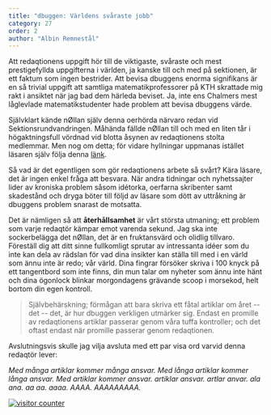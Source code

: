 ```yaml
---
title: "dbuggen: Världens svåraste jobb"
category: 27
order: 2
author: "Albin Remnestål"
---
```


Att redaqtionens uppgift hör till de viktigaste, svåraste och mest prestigefyllda uppgifterna i världen, ja kanske till och med på sektionen, är ett faktum som ingen bestrider. Att bevisa dbuggens enorma signifikans är en så trivial uppgift att samtliga matematikprofessorer på KTH skrattade mig rakt i ansiktet när jag bad dem härleda beviset. Ja, inte ens Chalmers mest låglevlade matematikstudenter hade problem att bevisa dbuggens värde.

Självklart kände nØllan själv denna oerhörda närvaro redan vid Sektionsrundvandringen. Måhända fällde nØllan till och med en liten tår i högaktningsfull vördnad vid blotta åsynen av redaqtionens stolta medlemmar. Men nog om detta; för vidare hyllningar uppmanas istället läsaren själv följa denna [länk](https://bit.ly/2ODiynu).

Så vad är det egentligen som gör redaqtionens arbete så svårt? Kära läsare, det är ingen enkel fråga att besvara. När andra tidningar och nyhetssajter lider av kroniska problem såsom idétorka, oerfarna skribenter samt skadestånd och dryga böter till följd av läsare som dött av uttråkning är dbuggens problem snarast de motsatta.

Det är nämligen så att **återhållsamhet** är vårt största utmaning; ett problem som varje redaqtör kämpar emot varenda sekund. Jag ska inte sockerbelägga det nØllan, det är en fruktansvärd och olidlig tillvaro. Föreställ dig att ditt sinne fullkomligt sprutar av intressanta idéer som du inte kan dela av rädslan för vad dina insikter kan ställa till med i en värld som ännu inte är redo; vår värld. Dina fingrar försöker skriva i 100 knyck på ett tangentbord som inte finns, din mun talar om nyheter som ännu inte hänt och dina ögonlock blinkar morgondagens grävande scoop i morsekod, helt bortom din egen kontroll.

> Självbehärskning; förmågan att bara skriva ett fåtal artiklar om året -- det -- det, är hur dbuggen verkligen utmärker sig. Endast en promille av redaqtionens artiklar passerar genom våra tuffa kontroller; och det oftast endast när promille passerar genom redaqtionen.

Avslutningsvis skulle jag vilja avsluta med ett par visa ord varvid denna redaqtör lever:

_Med många artiklar kommer många ansvar. Med långa artiklar kommer långa ansvar. Med artiklar kommer ansvar. artiklar ansvar. artlar anvar. ala ana. aa aa. aaaa. AAAA. AAAAAAAAA._

<!-- Start of CuterCounter Code -->
<a href="http://www.cutercounter.com/" target="_blank"><img src="http://www.cutercounter.com/hit.php?id=23252&nd=6&style=12" border="0" alt="visitor counter"></a>
<!-- End of CuterCounter Code -->